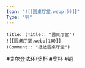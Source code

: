 ```yaml
---
Icon: "![[圆桌厅堂.webp|50]]"
Type: "铜"
---
```

```ad-common-bronze-trophy
title: (Title:: "圆桌厅堂")
![[圆桌厅堂.webp|100]]
(Comment:: "抵达圆桌厅堂")
```

#艾尔登法环/奖杯 #奖杯 #铜